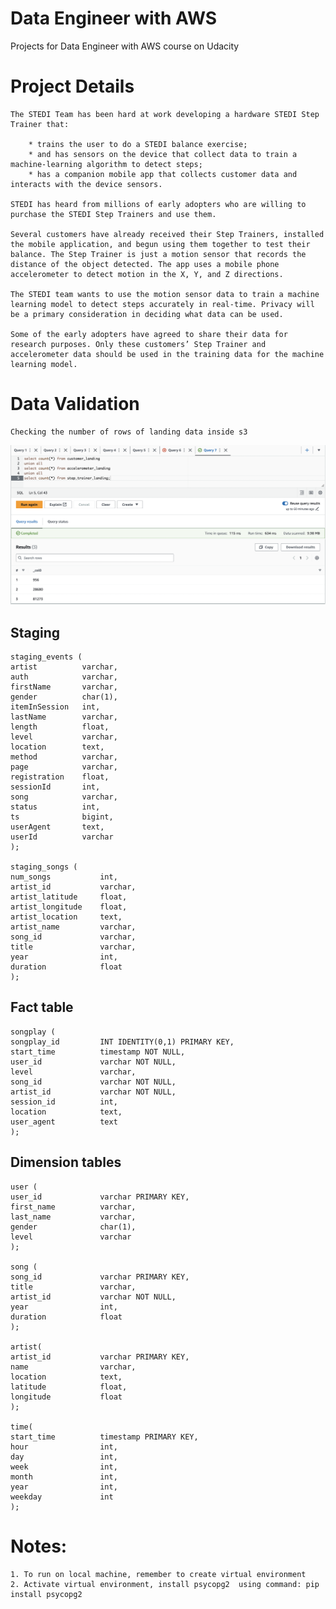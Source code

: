 # Data Engineer with AWS

Projects for Data Engineer with AWS course on Udacity

# Project Details

    The STEDI Team has been hard at work developing a hardware STEDI Step Trainer that:

        * trains the user to do a STEDI balance exercise;
        * and has sensors on the device that collect data to train a machine-learning algorithm to detect steps;
        * has a companion mobile app that collects customer data and interacts with the device sensors.

    STEDI has heard from millions of early adopters who are willing to purchase the STEDI Step Trainers and use them.

    Several customers have already received their Step Trainers, installed the mobile application, and begun using them together to test their balance. The Step Trainer is just a motion sensor that records the distance of the object detected. The app uses a mobile phone accelerometer to detect motion in the X, Y, and Z directions.

    The STEDI team wants to use the motion sensor data to train a machine learning model to detect steps accurately in real-time. Privacy will be a primary consideration in deciding what data can be used.

    Some of the early adopters have agreed to share their data for research purposes. Only these customers’ Step Trainer and accelerometer data should be used in the training data for the machine learning model.

# Data Validation

    Checking the number of rows of landing data inside s3

![alt text](./images/data_validation.png)

## Staging

    staging_events (
    artist          varchar,
    auth            varchar,
    firstName       varchar,
    gender          char(1),
    itemInSession   int,
    lastName        varchar,
    length          float,
    level           varchar,
    location        text,
    method          varchar,
    page            varchar,
    registration    float,
    sessionId       int,
    song            varchar,
    status          int,
    ts              bigint,
    userAgent       text,
    userId          varchar
    );

    staging_songs (
    num_songs           int,
    artist_id           varchar,
    artist_latitude     float,
    artist_longitude    float,
    artist_location     text,
    artist_name         varchar,
    song_id             varchar,
    title               varchar,
    year                int,
    duration            float
    );

## Fact table

    songplay (
    songplay_id         INT IDENTITY(0,1) PRIMARY KEY,
    start_time          timestamp NOT NULL,
    user_id             varchar NOT NULL,
    level               varchar,
    song_id             varchar NOT NULL,
    artist_id           varchar NOT NULL,
    session_id          int,
    location            text,
    user_agent          text
    );

## Dimension tables

    user (
    user_id             varchar PRIMARY KEY,
    first_name          varchar,
    last_name           varchar,
    gender              char(1),
    level               varchar
    );

    song (
    song_id             varchar PRIMARY KEY,
    title               varchar,
    artist_id           varchar NOT NULL,
    year                int,
    duration            float
    );

    artist(
    artist_id           varchar PRIMARY KEY,
    name                varchar,
    location            text,
    latitude            float,
    longitude           float
    );

    time(
    start_time          timestamp PRIMARY KEY,
    hour                int,
    day                 int,
    week                int,
    month               int,
    year                int,
    weekday             int
    );

# Notes:

    1. To run on local machine, remember to create virtual environment
    2. Activate virtual environment, install psycopg2  using command: pip install psycopg2
